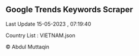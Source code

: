 

## Google Trends Keywords Scraper 
 
Last Update 15-05-2023 , 07:19:40

Country List :
VIETNAM.json



© Abdul Muttaqin 
